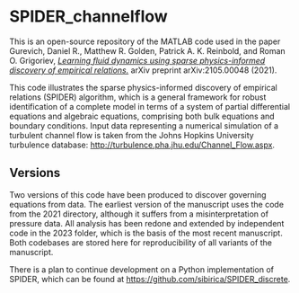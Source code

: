 # SPIDER_channelflow
This is an open-source repository of the MATLAB code used in the paper Gurevich, Daniel R., Matthew R. Golden, Patrick A. K. Reinbold, and Roman O. Grigoriev, [*Learning fluid dynamics using sparse physics-informed discovery of empirical relations.*](https://arxiv.org/abs/2105.00048) arXiv preprint arXiv:2105.00048 (2021).

This code illustrates the sparse physics-informed discovery of empirical relations (SPIDER) algorithm, which is a general framework for robust identification of a complete model in terms of a system of partial differential equations and algebraic equations, comprising both bulk equations and boundary conditions. Input data representing a numerical simulation of a turbulent channel flow is taken from the Johns Hopkins University turbulence database: http://turbulence.pha.jhu.edu/Channel_Flow.aspx.

## Versions
Two versions of this code have been produced to discover governing equations from data. The earliest version of the manuscript uses the code from the 2021 directory, although it suffers from a misinterpretation of pressure data. All analysis has been redone and extended by independent code in the 2023 folder, which is the basis of the most recent manuscript. Both codebases are stored here for reproducibility of all variants of the manuscript.

There is a plan to continue development on a Python implementation of SPIDER, which can be found at https://github.com/sibirica/SPIDER_discrete.

